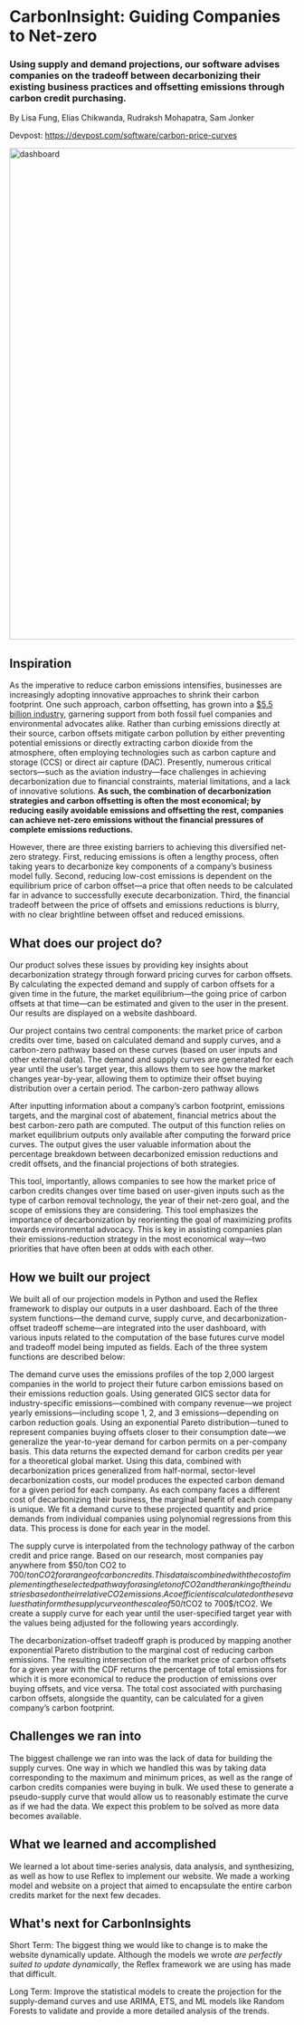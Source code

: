 # CarbonInsight: Guiding Companies to Net-zero
### Using supply and demand projections, our software advises companies on the tradeoff between decarbonizing their existing business practices and offsetting emissions through carbon credit purchasing.

By Lisa Fung, Elias Chikwanda, Rudraksh Mohapatra, Sam Jonker

Devpost: https://devpost.com/software/carbon-price-curves

<img width="868" alt="dashboard" src="https://github.com/lfun1/carbon-price-curves/assets/71937811/b9cbc13e-7b71-43ce-87ec-d87e4b60fbd4">

## Inspiration

As the imperative to reduce carbon emissions intensifies, businesses are increasingly adopting innovative approaches to shrink their carbon footprint. One such approach, carbon offsetting, has grown into a [$5.5 billion industry](https://journals.library.columbia.edu/index.php/cjel/article/view/10442), garnering support from both fossil fuel companies and environmental advocates alike. Rather than curbing emissions directly at their source, carbon offsets mitigate carbon pollution by either preventing potential emissions or directly extracting carbon dioxide from the atmosphere, often employing technologies such as carbon capture and storage (CCS) or direct air capture (DAC). Presently, numerous critical sectors—such as the aviation industry—face challenges in achieving decarbonization due to financial constraints, material limitations, and a lack of innovative solutions. **As such, the combination of decarbonization strategies and carbon offsetting is often the most economical; by reducing easily avoidable emissions and offsetting the rest, companies can achieve net-zero emissions without the financial pressures of complete emissions reductions.**

However, there are three existing barriers to achieving this diversified net-zero strategy. First, reducing emissions is often a lengthy process, often taking years to decarbonize key components of a company’s business model fully. Second, reducing low-cost emissions is dependent on the equilibrium price of carbon offset—a price that often needs to be calculated far in advance to successfully execute decarbonization. Third, the financial tradeoff between the price of offsets and emissions reductions is blurry, with no clear brightline between offset and reduced emissions. 

## What does our project do?
Our product solves these issues by providing key insights about decarbonization strategy through forward pricing curves for carbon offsets. By calculating the expected demand and supply of carbon offsets for a given time in the future, the market equilibrium—the going price of carbon offsets at that time—can be estimated and given to the user in the present. Our results are displayed on a website dashboard. 

Our project contains two central components: the market price of carbon credits over time, based on calculated demand and supply curves, and a carbon-zero pathway based on these curves (based on user inputs and other external data). The demand and supply curves are generated for each year until the user’s target year, this allows them to see how the market changes year-by-year, allowing them to optimize their offset buying distribution over a certain period. The carbon-zero pathway allows 

After inputting information about a company’s carbon footprint, emissions targets, and the marginal cost of abatement, financial metrics about the best carbon-zero path are computed. The output of this function relies on market equilibrium outputs only available after computing the forward price curves. The output gives the user valuable information about the percentage breakdown between decarbonized emission reductions and credit offsets, and the financial projections of both strategies. 

This tool, importantly, allows companies to see how the market price of carbon credits changes over time based on user-given inputs such as the type of carbon removal technology, the year of their net-zero goal, and the scope of emissions they are considering. This tool emphasizes the importance of decarbonization by reorienting the goal of maximizing profits towards environmental advocacy. This is key in assisting companies plan their emissions-reduction strategy in the most economical way—two priorities that have often been at odds with each other. 

## How we built our project 
We built all of our projection models in Python and used the Reflex framework to display our outputs in a user dashboard. Each of the three system functions—the demand curve, supply curve, and decarbonization-offset tradeoff scheme—are integrated into the user dashboard, with various inputs related to the computation of the base futures curve model and tradeoff model being imputed as fields. Each of the three system functions are described below: 

The demand curve uses the emissions profiles of the top 2,000 largest companies in the world to project their future carbon emissions based on their emissions reduction goals. Using generated GICS sector data for industry-specific emissions—combined with company revenue—we project yearly emissions—including scope 1, 2, and 3 emissions—depending on carbon reduction goals. Using an exponential Pareto distribution—tuned to represent companies buying offsets closer to their consumption date—we generalize the year-to-year demand for carbon permits on a per-company basis. This data returns the expected demand for carbon credits per year for a theoretical global market. Using this data, combined with decarbonization prices generalized from half-normal, sector-level decarbonization costs, our model produces the expected carbon demand for a given period for each company. As each company faces a different cost of decarbonizing their business, the marginal benefit of each company is unique. We fit a demand curve to these projected quantity and price demands from individual companies using polynomial regressions from this data. This process is done for each year in the model. 

The supply curve is interpolated from the technology pathway of the carbon credit and price range. Based on our research, most companies pay anywhere from $50/ton CO2 to $700/ton CO2 for a range of carbon credits. This data is combined with the cost of implementing the selected pathway for a single ton of CO2 and the ranking of the industries based on their relative CO2 emissions. A coefficient is calculated on these values that inform the supply curve on the scale of 50$/tCO2 to 700$/tCO2.  We create a supply curve for each year until the user-specified target year with the values being adjusted for the following years accordingly. 

The decarbonization-offset tradeoff graph is produced by mapping another exponential Pareto distribution to the marginal cost of reducing carbon emissions. The resulting intersection of the market price of carbon offsets for a given year with the CDF returns the percentage of total emissions for which it is more economical to reduce the production of emissions over buying offsets, and vice versa. The total cost associated with purchasing carbon offsets, alongside the quantity, can be calculated for a given company’s carbon footprint. 

## Challenges we ran into
The biggest challenge we ran into was the lack of data for building the supply curves. One way in which we handled this was by taking data corresponding to the maximum and minimum prices, as well as the range of carbon credits companies were buying in bulk. We used these to generate a pseudo-supply curve that would allow us to reasonably estimate the curve as if we had the data. We expect this problem to be solved as more data becomes available.



## What we learned and accomplished
We learned a lot about time-series analysis, data analysis, and synthesizing, as well as how to use Reflex to implement our website.  We made a working model and website on a project that aimed to encapsulate the entire carbon credits market for the next few decades. 

## What's next for CarbonInsights

Short Term: The biggest thing we would like to change is to make the website dynamically update. Although the models we wrote _are perfectly suited to update dynamically_, the Reflex framework we are using has made that difficult. 

Long Term: Improve the statistical models to create the projection for the supply-demand curves and use ARIMA, ETS, and ML models like Random Forests to validate and provide a more detailed analysis of the trends.
